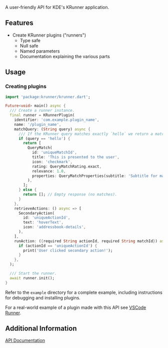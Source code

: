 <!-- 
This README describes the package. If you publish this package to pub.dev,
this README's contents appear on the landing page for your package.

For information about how to write a good package README, see the guide for
[writing package pages](https://dart.dev/guides/libraries/writing-package-pages). 

For general information about developing packages, see the Dart guide for
[creating packages](https://dart.dev/guides/libraries/create-library-packages)
and the Flutter guide for
[developing packages and plugins](https://flutter.dev/developing-packages). 
-->

A user-friendly API for KDE's KRunner application.


## Features

- Create KRunner plugins ("runners")
  - Type safe
  - Null safe
  - Named parameters
  - Documentation explaining the various parts


## Usage

### Creating plugins

```dart
import 'package:krunner/krunner.dart';

Future<void> main() async {
  /// Create a runner instance.
  final runner = KRunnerPlugin(
    identifier: 'com.example.plugin_name',
    name: '/plugin_name',
    matchQuery: (String query) async {
      /// If the KRunner query matches exactly `hello` we return a match.
      if (query == 'hello') {
        return [
          QueryMatch(
            id: 'uniqueMatchId',
            title: 'This is presented to the user',
            icon: 'checkmark',
            rating: QueryMatchRating.exact,
            relevance: 1.0,
            properties: QueryMatchProperties(subtitle: 'Subtitle for match'),
          ),
        ];
      } else {
        return []; // Empty response (no matches).
      }
    },
    retrieveActions: () async => [
      SecondaryAction(
        id: 'uniqueActionId',
        text: 'hoverText',
        icon: 'addressbook-details',
      ),
    ],
    runAction: ({required String actionId, required String matchId}) async {
      if (actionId == 'uniqueActionId') {
        print('User clicked secondary action!');
      }
    },
  );

  /// Start the runner.
  await runner.init();
}
```

Refer to the `example` directory for a complete example, including instructions
for debugging and installing plugins.

For a real-world example of a plugin made with this API see [VSCode Runner](https://github.com/Merrit/vscode-runner).


## Additional Information

[API Documentation](https://pub.dev/documentation/krunner/latest/krunner/krunner-library.html)
